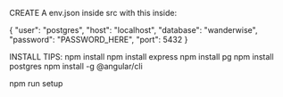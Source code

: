 CREATE A env.json inside src with this inside:

{
    "user": "postgres",
    "host": "localhost",
    "database": "wanderwise",
    "password": "PASSWORD_HERE",
    "port": 5432
}

INSTALL TIPS:
npm install
npm install express
npm install pg
npm install postgres
npm install -g @angular/cli

npm run setup